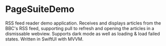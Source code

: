 # PageSuiteDemo

RSS feed reader demo application. Receives and displays articles from the BBC's RSS feed, supporting pull to refresh and opening the articles in a dismissable webview. Supports dark mode as well as loading & load failed states. Written in SwiftUI with MVVM.
